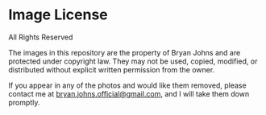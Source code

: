 # Image License

All Rights Reserved

The images in this repository are the property of Bryan Johns and are protected under copyright law. They may not be used, copied, modified, or distributed without explicit written permission from the owner.

If you appear in any of the photos and would like them removed, please contact me at bryan.johns.official@gmail.com, and I will take them down promptly.